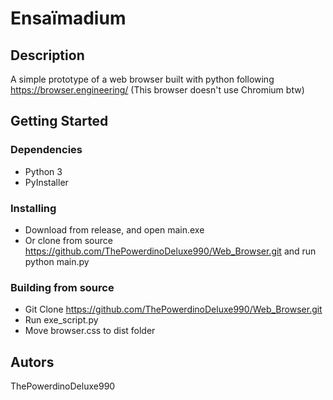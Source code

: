 # Ensaïmadium

## Description
A simple prototype of a web browser built with python following https://browser.engineering/
(This browser doesn't use Chromium btw)
## Getting Started
### Dependencies
* Python 3
* PyInstaller

### Installing

* Download from release, and open main.exe
* Or clone from source https://github.com/ThePowerdinoDeluxe990/Web_Browser.git and run python main.py

### Building from source
* Git Clone https://github.com/ThePowerdinoDeluxe990/Web_Browser.git
* Run exe_script.py
* Move browser.css to dist folder

## Autors
ThePowerdinoDeluxe990
